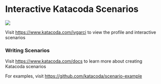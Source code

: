 # Interactive Katacoda Scenarios

[![](http://shields.katacoda.com/katacoda/ivgarci/count.svg)](https://www.katacoda.com/ivgarci "Get your profile on Katacoda.com")

Visit https://www.katacoda.com/ivgarci to view the profile and interactive scenarios

### Writing Scenarios
Visit https://www.katacoda.com/docs to learn more about creating Katacoda scenarios

For examples, visit https://github.com/katacoda/scenario-example
